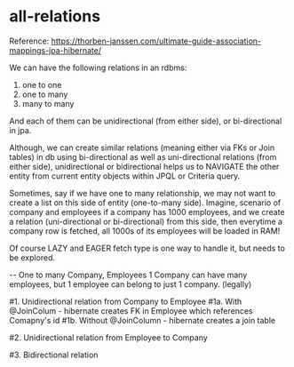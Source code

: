 # all-relations

Reference:
https://thorben-janssen.com/ultimate-guide-association-mappings-jpa-hibernate/

We can have the following relations in an rdbms:
1. one to one
2. one to many
3. many to many

And each of them can be unidirectional (from either side), or bi-directional in jpa.

Although, we can create similar relations (meaning either via FKs or Join tables)  in db using bi-directional as well as uni-directional relations (from either side),
unidirectional or bidirectional helps us to NAVIGATE the other entity from current entity objects within JPQL or Criteria query.

Sometimes, say if we have one to many relationship, we may not want to create a list on this side of entity (one-to-many side).
Imagine, scenario of company and employees
if a company has 1000 employees, and we create a relation (uni-directional or bi-directional) from this side,
then everytime a company row is fetched, all 1000s of its employees will be loaded in RAM!

Of course LAZY and EAGER fetch type is one way to handle it, but needs to be explored.

--
One to many
Company, Employees
1 Company can have many employees, but 1 employee can belong to just 1 company. (legally)

#1. Unidirectional relation from Company to Employee
   #1a. With @JoinColum - hibernate creates FK in Employee which references Comapny's id
   #1b. Without @JoinColumn - hibernate creates a join table
   
#2. Unidirectional relation from Employee to Company

#3. Bidirectional relation



